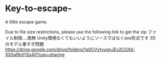 # Key-to-escape-
A little escape game.

Due to file size restrictions, please use the following link to get the zip
ファイル制限....南無 
Unity環境なくてもいいようにソースではなくexe形式です
3Dのモデル重すぎ問題
<https://drive.google.com/drive/folders/1g0CVvtyugnJEv2CGXd-XX5af6oYjSs40?usp=sharing>
